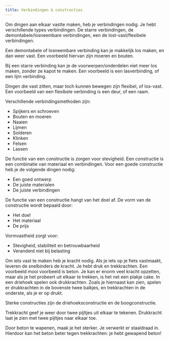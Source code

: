 ```yaml
---
title: Verbindingen & constructies
---
```


Om dingen aan elkaar vastte maken,  heb je verbindingen nodig. Je hebt verschillende types verbindingen. De starre verbindingen, de demontabele/losneembare verbindingen, een de lost-vast/flexibele verbindingen.

Een demontabele of losneembare verbinding kan je makkelijk los maken, en dan weer vast. Een voorbeeld hiervan zijn moeren en bouten.

Bij een starre verbinding kan je de voorwerpen/onderdelen niet meer los maken, zonder ze kapot te maken. Een voorbeeld is een lasverbinding,  of een lijm verbinding.

Dingen die vast zitten, maar toch kunnen bewegen zijn flexibel, of los-vast. Een voorbeeld van een flexibele verbinding is een deur,  of een raam.

Verschillende verbindingsmethoden zijn:

- Spijkers en schroeven
- Bouten en moeren
- Naaien
- Lijmen
- Solderen
- Klinken
- Felsen
- Lassen

De functie van een constructie is zorgen voor stevigheid. Een constructie is een combinatie van materiaal en verbindingen. Voor een goede constructie heb je de volgende dingen nodig:

- Een goed ontwerp
- De juiste materialen
- De juiste verbindingen

De functie van een constructie hangt van het doel af. De vorm van de constructie wordt bepaald door:

- Het doel
- Het materiaal
- De prijs

Vormvastheid zorgt voor:

- Stevigheid, stabiliteit en betrouwbaarheid
- Veranderd niet bij belasting

Om iets vast te maken heb je kracht nodig. Als je iets op je fiets vastmaakt, leveren de snelbinders de kracht. Je hebt druk en trekkrachten. Een voorbeeld mooi voorbeeld is beton. Je kan er enorm veel kracht opzetten, maar als je het probeert uit elkaar te trekken, is het net een plakje cake. In een driehoek spelen ook drukkrachten. Zoals je hiernaast kan zien, spelen er drukkrachten in de bovenste twee balkjes, en trekkrachten in de onderste, als je er op drukt.

Sterke constructies zijn de driehoeksconstructie en de boogconstructie.

Trekkracht geef je weer door twee pijltjes uit elkaar te tekenen. Drukkracht laat je zien met twee pijltjes naar elkaar toe.

Door beton te wapenen, maak je het sterker. Je verwerkt er staaldraad in. Hierdoor kan het beton beter tegen trekkrachten: je hebt gewapend beton!
